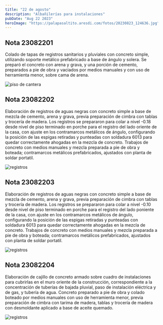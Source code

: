 ```yaml
---
title: "22 de agosto"
description: "Albañilerías para instalaciones"
pubDate: "Aug 22 2023"
heroImage: "https://palapasaltito.aresdi.com/fotos/20230823_124636.jpg"
---
```


## Nota 23082201

Colado de tapas de registros sanitarios y pluviales con concreto simple, utilizando soporte metálico prefabricado a base de ángulo y solera. Se preparó el concreto con arena y grava, y una porción de cemento, preparados a pie de obra y vaciados por medios manuales y con uso de herramienta menor, sobre cama de arena.

![piso de cantera](https://palapasaltito.aresdi.com/fotos/20230823_124636.jpg "piso de cantera")

## Nota 23082202

Elaboración de registros de aguas negras con concreto simple a base de mezcla de cemento, arena y grava, previa preparación de cimbra con tablas y trocería de madera. Los registros se prepararon para colar a nivel -0.18 desde nivel de piso terminado en porche para el registro del lado oriente de la casa, con ajuste en los contramarcos metálicos de ángulo, configurando la posición de las espigas retiradas y punteadas con soldadura 6013 para quedar correctamente ahogadas en la mezcla de concreto. Trabajos de concreto con medios manuales y mezcla preparada a pie de obra y boteada; contramarcos metálicos prefabricados, ajustados con planta de soldar portatil.

![registros](https://palapasaltito.aresdi.com/fotos/20230823_124602.jpg "registros")

## Nota 23082203

Elaboración de registros de aguas negras con concreto simple a base de mezcla de cemento, arena y grava, previa preparación de cimbra con tablas y trocería de madera. Los registros se prepararon para colar a nivel -0.10 desde nivel de piso terminado en porche para el registro del lado poniente de la casa, con ajuste en los contramarcos metálicos de ángulo, configurando la posición de las espigas retiradas y punteadas con soldadura 6013 para quedar correctamente ahogadas en la mezcla de concreto. Trabajos de concreto con medios manuales y mezcla preparada a pie de obra y boteada; contramarcos metálicos prefabricados, ajustados con planta de soldar portatil.

![registros](https://palapasaltito.aresdi.com/fotos/20230823_124708.jpg "registros")

## Nota 23082204

Elaboración de cajillo de concreto armado sobre cuadro de instalaciones para cubrirlas en el muro oriente de la construcción, correspondiente a la concentración de tuberías de bajada pluvial, paso de instalación eléctrica y de gas, y tubería de agua. Concreto preparado a pie de obra y colado boteado por medios manuales con uso de herramienta menor, previa preparación de cimbra con tarima de madera, tablas y trocería de madera con desmoldante aplicado a base de aceite quemado.

![registros](https://palapasaltito.aresdi.com/fotos/20230823_124602.jpg "registros")

